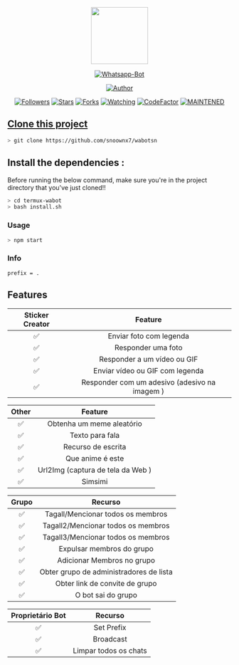 <p align="center">
<img src="https://static.wikia.nocookie.net/kenja-no-mago/images/8/85/Sizilien_von_klode_1.jpg/revision/latest/top-crop/width/300/height/300?cb=20190417164406" width="128" height="128"/>
</p>
<p align="center">
<a href="#"><img title="Whatsapp-Bot" src="https://img.shields.io/badge/Termux Whatsapp Bot-green?colorA=%23ff0000&colorB=%23017e40&style=for-the-badge"></a>
</p>
<p align="center">
<a href="https://github.com/snoownx7"><img title="Author" src="https://img.shields.io/badge/Author-snoownx7-red.svg?style=for-the-badge&logo=github"></a>
</p>
<p align="center">
<a href="https://github.com/snoownx7/followers"><img title="Followers" src="https://img.shields.io/github/followers/snoownx7?color=blue&style=flat-square"></a>
<a href="https://github.com/snoownx7/wabotsn/stargazers"><img title="Stars" src="https://img.shields.io/github/stars/snoownx7/wabotsn?color=red&style=flat-square"></a>
<a href="https://github.com/snoownx7/wabotsn/network/members"><img title="Forks" src="https://img.shields.io/github/forks/snoownx7/wabotsn?color=red&style=flat-square"></a>
<a href="https://github.com/snoownx7/wabotsn/watchers"><img title="Watching" src="https://img.shields.io/github/watchers/snoownx7/wabotsn?label=Watchers&color=blue&style=flat-square"></a>
<a href="https://www.codefactor.io/repository/github/snoownx7/wabotsn"><img src="https://www.codefactor.io/repository/github/snoownx7/wabotsn/badge" alt="CodeFactor" /></a>
<a href="#"><img title="MAINTENED" src="https://img.shields.io/badge/MAINTENED-YES-blue.svg"</a>
</p>

## Clone this project

```bash
> git clone https://github.com/snoownx7/wabotsn
```

## Install the dependencies :
Before running the below command, make sure you're in the project directory that
you've just cloned!!

```bash
> cd termux-wabot
> bash install.sh
```

### Usage
```bash
> npm start
```

### Info
```
prefix = .
```

## Features

| Sticker Creator |                Feature           |
| :-----------: | :--------------------------------: |
|       ✅       | Enviar foto com legenda          |
|       ✅       | Responder uma foto                    |
|       ✅       | Responder a um vídeo ou GIF             |
|       ✅       | Enviar vídeo ou GIF com legenda   |
|       ✅       | Responder com um adesivo (adesivo na imagem ) |

| Other  |                     Feature                     |
| :------------: | :---------------------------------------------: |
|       ✅        |   Obtenha um meme aleatório             |
|       ✅        |   Texto para fala                |
|       ✅        |   Recurso de escrita 				|
|       ✅        |   Que anime é este 			|
|       ✅        |   Url2Img (captura de tela da Web )   |
|       ✅        |   Simsimi		                |

| Grupo  |                     Recurso               |
| :-----------: | :--------------------------------: |
|       ✅        |   Tagall/Mencionar todos os membros       |
|       ✅        |   Tagall2/Mencionar todos os membros       |
|       ✅        |   Tagall3/Mencionar todos os membros       |
|       ✅        |   Expulsar membros do grupo	             |
|       ✅        |   Adicionar Membros	no grupo             |
|       ✅        |   Obter grupo de administradores de lista          |
|       ✅        |   Obter link de convite de grupo          |
|       ✅        |   O bot sai do grupo            |

| Proprietário Bot  |                     Recurso           |
| :-----------: | :--------------------------------: |
|       ✅        |   Set Prefix                     |
|       ✅        |   Broadcast                      |
|       ✅        |   Limpar todos os chats                |



